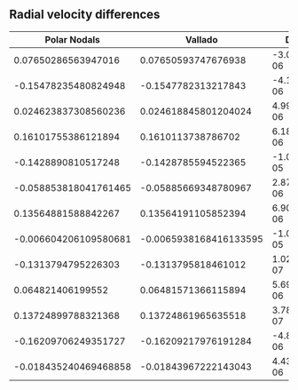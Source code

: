 ## Radial velocity differences

| Polar Nodals           | Vallado              | Diff
| --------------------   | ------------------   | ---------
| 0.07650286563947016 | 0.07650593747676938 | -3.072e-06
| -0.15478235480824948 | -0.1547782313217843 | -4.123e-06
| 0.024623837308560236 | 0.024618845801204024 | 4.992e-06
| 0.16101755386121894 | 0.1610113738786702 | 6.180e-06
| -0.1428890810517248 | -0.1428785594522365 | -1.052e-05
| -0.058853818041761465 | -0.05885669348780967 | 2.875e-06
| 0.13564881588842267 | 0.13564191105852394 | 6.905e-06
| -0.006604206109580681 | -0.0065938168416133595 | -1.039e-05
| -0.1313794795226303 | -0.1313795818461012 | 1.023e-07
| 0.064821406199552 | 0.06481571366115894 | 5.693e-06
| 0.13724899788321368 | 0.13724861965635518 | 3.782e-07
| -0.16209706249351727 | -0.16209217976191284 | -4.883e-06
| -0.018435240469468858 | -0.01843967222143043 | 4.432e-06
